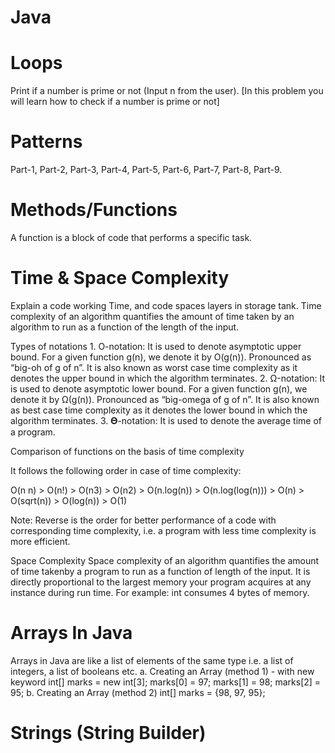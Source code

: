 # Java 

# Loops
Print if a number is prime or not (Input n from the user).
[In this problem you will learn how to check if a number is prime or not]

# Patterns
Part-1, Part-2, Part-3, Part-4, Part-5, Part-6, Part-7, Part-8, Part-9.

# Methods/Functions
A function is a block of code that performs a specific task.

# Time & Space Complexity
Explain a code working Time, and code spaces layers in storage tank. Time complexity of an algorithm quantifies the amount of time taken by an algorithm to run as a function of the length of the input.

Types of notations
            1. O-notation: It is used to denote asymptotic upper bound. For a given function g(n), we denote it by O(g(n)).                       Pronounced as “big-oh of g of n”. It is also known as worst case time complexity as it denotes the upper bound in                  which the algorithm terminates.
            2. Ω-notation: It is used to denote asymptotic lower bound. For a given function g(n), we denote it by Ω(g(n)).                       Pronounced as “big-omega of g of n”. It is also known as best case time complexity as it denotes the lower
               bound in which the algorithm terminates.
            3. 𝚯-notation: It is used to denote the average time of a program.

 Comparison of functions on the basis of time complexity
    
   It follows the following order in case of time complexity:

   O(n n) > O(n!) > O(n3) > O(n2) > O(n.log(n)) > O(n.log(log(n))) > O(n) > O(sqrt(n)) > O(log(n)) > O(1)

Note: Reverse is the order for better performance of a code with corresponding time complexity, i.e. a program with less time complexity is more efficient.

Space Complexity
            Space complexity of an algorithm quantifies the amount of time takenby a program to run as a function of length of the input. It is directly proportional to the largest memory your program acquires at any instance during run time.
For example: int consumes 4 bytes of memory.

# Arrays In Java
Arrays in Java are like a list of elements of the same type i.e. a list of integers, a list of
booleans etc.
            a. Creating an Array (method 1) - with new keyword
                int[] marks = new int[3];
                marks[0] = 97;
                marks[1] = 98;
                marks[2] = 95;
            b. Creating an Array (method 2)
                int[] marks = {98, 97, 95};

# Strings (String Builder)
